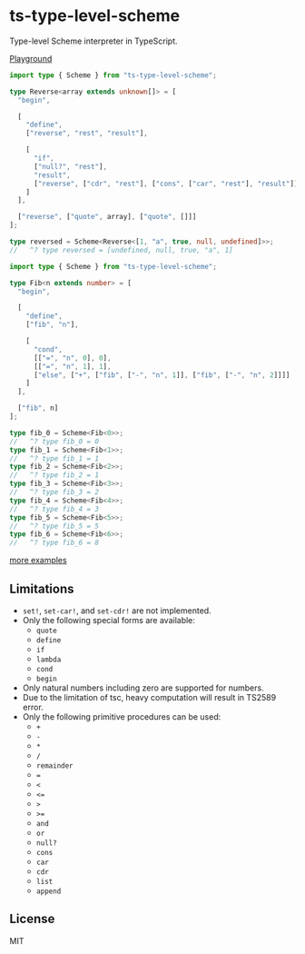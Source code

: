 # ts-type-level-scheme

Type-level Scheme interpreter in TypeScript.

[Playground](https://www.typescriptlang.org/play?#code/JYWwDg9gTgLgBDAnmApnA3nAygYwBYohoC+cAZlBCHAEQwDOAtEqowDYoBuKbj9+hFDQDcAKFEs0AMWAAjADwA7OCgAeMFIoAm9OIoCuIWSigA+OAF44AbVFxaxgObBFNADTj7t+-ZpaUZC5CHj42NIGy7rSuALoedj7eobQ4ENruCaHW1jQWUTSubnAADHElcZmJOXlFBVEAjGWNIck5PPTBYQDUUTkRvTSM+YVwjWV9cgNDtSMATDELMZVL9hUJE5FFiksxYhLIaBEA+sWW2AJE8jIKxaamYgD0Dz4AegD8+6jkckf1Z7gES7XeT1O6PZ72d6fQ4-Wb-C4oK5yeSzMGiJ6vD6Sb6yI4AZnhgMRwLxaIxkKxBxxRwALITBEiFDSyRC4FDsccAKz0oHIzkszHQ6kANh5xORwoFFNEQA)

```typescript
import type { Scheme } from "ts-type-level-scheme";

type Reverse<array extends unknown[]> = [
  "begin",

  [
    "define",
    ["reverse", "rest", "result"],

    [
      "if",
      ["null?", "rest"],
      "result",
      ["reverse", ["cdr", "rest"], ["cons", ["car", "rest"], "result"]]
    ]
  ],

  ["reverse", ["quote", array], ["quote", []]]
];

type reversed = Scheme<Reverse<[1, "a", true, null, undefined]>>;
//   ^? type reversed = [undefined, null, true, "a", 1]
```

```typescript
import type { Scheme } from "ts-type-level-scheme";

type Fib<n extends number> = [
  "begin",

  [
    "define",
    ["fib", "n"],

    [
      "cond",
      [["=", "n", 0], 0],
      [["=", "n", 1], 1],
      ["else", ["+", ["fib", ["-", "n", 1]], ["fib", ["-", "n", 2]]]]
    ]
  ],

  ["fib", n]
];

type fib_0 = Scheme<Fib<0>>;
//   ^? type fib_0 = 0
type fib_1 = Scheme<Fib<1>>;
//   ^? type fib_1 = 1
type fib_2 = Scheme<Fib<2>>;
//   ^? type fib_2 = 1
type fib_3 = Scheme<Fib<3>>;
//   ^? type fib_3 = 2
type fib_4 = Scheme<Fib<4>>;
//   ^? type fib_4 = 3
type fib_5 = Scheme<Fib<5>>;
//   ^? type fib_5 = 5
type fib_6 = Scheme<Fib<6>>;
//   ^? type fib_6 = 8
```

[more examples](https://github.com/sititou70/ts-type-level-scheme/tree/master/src/examples)

## Limitations

- `set!`, `set-car!`, and `set-cdr!` are not implemented.
- Only the following special forms are available:
  - `quote`
  - `define`
  - `if`
  - `lambda`
  - `cond`
  - `begin`
- Only natural numbers including zero are supported for numbers.
- Due to the limitation of tsc, heavy computation will result in TS2589 error.
- Only the following primitive procedures can be used:
  - `+`
  - `-`
  - `*`
  - `/`
  - `remainder`
  - `=`
  - `<`
  - `<=`
  - `>`
  - `>=`
  - `and`
  - `or`
  - `null?`
  - `cons`
  - `car`
  - `cdr`
  - `list`
  - `append`

## License

MIT
